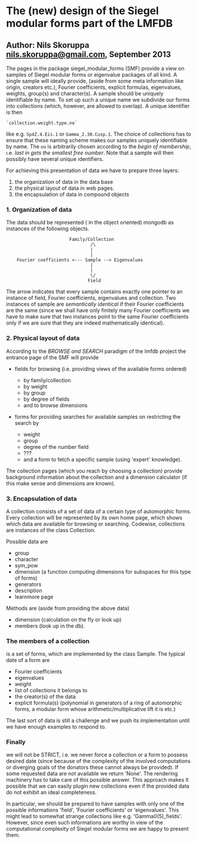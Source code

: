 # The (new) design of the Siegel modular forms part of the LMFDB

## Author: Nils Skoruppa <nils.skoruppa@gmail.com>, September 2013


The pages in the package siegel_modular_forms (SMF) provide a view on
samples of Siegel modular forms or eigenvalue packages of all kind. A
single sample will ideally provide, (aside from some meta information
like origin, creators etc.), Fourier coefficients, explicit formulas,
eigenvalues, weights, group(s) and character(s).  A sample should be
uniquely identifiable by name. To set up such a unique name we
subdivide our forms into collections (which, however, are allowed to
overlap). A unique identifier is then

    `collection.weight.type.no`

like e.g. `Sp4Z.4.Eis.1` or `Gamma_2.30.Cusp.1`.  The choice of
collections has to ensure that these naming scheme makes our samples
uniquely identifiable by name. The `no` is arbitrarily chosen
according to the *begin of membership*, ı.e. *last in gets the smallest
free number*. Note that a sample will then possibly have several
unique identifiers.

For achieving this presentation of data we have to prepare three
layers:

  1. the organization of data in the data base
  2. the physical layout of data in web pages.
  3. the encapsulation of data in compound objects


### 1. Organization of data

The data should be represented ( in the object oriented) mongodb as
instances of the following objects.

```
                        Family/Collection
                                /\
                                |      
                                |
    Fourier coefficients <--- Sample --> Eigenvalues
                                |
                                |
                                \/
                               Field
```

The arrow indicates that every sample contains exactly one pointer to
an instance of field, Fourier coefficients, eigenvalues and
collection. Two instances of sample are *semantically identical* if
their Fourier coefficients are the same (since we shall have only
finitely many Fourier coefficients we have to make sure that two
instances point to the same Fourier coefficients only if we  are sure
that they are indeed mathematically identical).


### 2. Physical layout of data

According to the *BROWSE and SEARCH* paradigm of the lmfdb project
the entrance page of the SMF will provide

 * fields for browsing (i.e. providing views of the available forms ordered)
   * by family/collection
   * by weight
   * by group
   * by degree of fields
   * and to browse dimensions

  * forms for providing searches for available samples
    on restricting the search by
    * weight
    * group
    * degree of the number field
    * ???
    * and a form to fetch a specific sample (using 'expert' knowledge).

The collection pages (which you reach by choosing a collection)
provide background information about the collection and a dimension
calculator (if this make sense and dimensions are known).


### 3. Encapsulation of data

A collection consists of a set of data of a certain type of
automorphic forms.  Every collection will be represented by its own
home page, which shows which data are available for browsing or
searching. Codewise, collections are instances of the class
Collection.

Possible data are

  * group
  * character
  * sym_pow
  * dimension (a function computing dimensions
    for subspaces for this type of forms)
  * generators
  * description
  * learnmore page

Methods are (aside from providing the above data)

  * dimension (calculation on the fly or look up)
  * members (look up in the db).

### The members of a collection

is a set of forms, which are implemented by
the class Sample. The typical date of a form are

  * Fourier coefficients
  * eigenvalues
  * weight
  * list of collections it belongs to
  * the creator(s) of the data
  * explicit formula(s) (polynomial in generators of a ring of
    automorphic forms, a modular form whose arithmetic/multiplicative
    lift it is etc.)

The last sort of data is still a challenge and we push its
implementation until we have enough examples to respond to. 

### Finally

we will not be STRICT, i.e. we never force a collection or a form to
possess desired date (since because of the complexity of the involved
computations or diverging goals of the donators these cannot always be
provided).  If some requested data are not available we return
'None'. The rendering machinery has to take care of this possible
answer. This approach makes it possible that we can easily plugin new
collections even if the provided data do not exhibit an ideal
completeness.

In particular, we should be prepared to have samples with only one of
the possible informations 'field', 'Fourier coefficients' or
'eigenvalues'. This might lead to somewhat strange collections like
e.g. 'Gamma0(5)_fields'. However, since even such informations are
worthy in view of the computational complexity of Siegel modular forms
we are happy to present them.